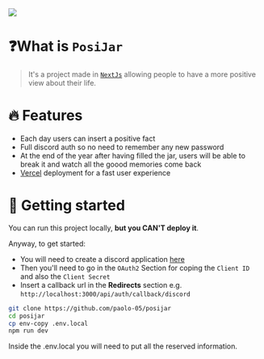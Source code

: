 <img src="https://skillicons.dev/icons?i=nextjs,react,discord,ts,tailwind,vercel,postgres" />

# ❓What is `PosiJar`

> It's a project made in [`NextJs`](https://nextjs.org/) allowing people to have a more positive view about their life.

# 🔥 Features

- Each day users can insert a positive fact
- Full discord auth so no need to remember any new password
- At the end of the year after having filled the jar, users will be able to break it and watch all the goood memories come back
- [Vercel](https://vercel.com/) deployment for a fast user experience

# 🚀 Getting started

You can run this project locally, **but you CAN'T deploy it**.

Anyway, to get started:

- You will need to create a discord application [here](https://discord.com/developers/applications)
- Then you'll need to go in the `OAuth2` Section for coping the `Client ID` and also the `Client Secret`
- Insert a callback url in the **Redirects** section e.g. `http://localhost:3000/api/auth/callback/discord`

```bash
git clone https://github.com/paolo-05/posijar
cd posijar
cp env-copy .env.local
npm run dev
```

Inside the .env.local you will need to put all the reserved information.
